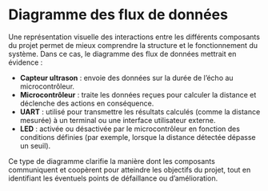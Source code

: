 # Diagramme des flux de données

Une représentation visuelle des interactions entre les différents composants du projet permet de mieux comprendre la structure et le fonctionnement du système. Dans ce cas, le diagramme des flux de données mettrait en évidence :

- **Capteur ultrason** : envoie des données sur la durée de l’écho au microcontrôleur.
- **Microcontrôleur** : traite les données reçues pour calculer la distance et déclenche des actions en conséquence.
- **UART** : utilisé pour transmettre les résultats calculés (comme la distance mesurée) à un terminal ou une interface utilisateur externe.
- **LED** : activée ou désactivée par le microcontrôleur en fonction des conditions définies (par exemple, lorsque la distance détectée dépasse un seuil).

Ce type de diagramme clarifie la manière dont les composants communiquent et coopèrent pour atteindre les objectifs du projet, tout en identifiant les éventuels points de défaillance ou d’amélioration.

